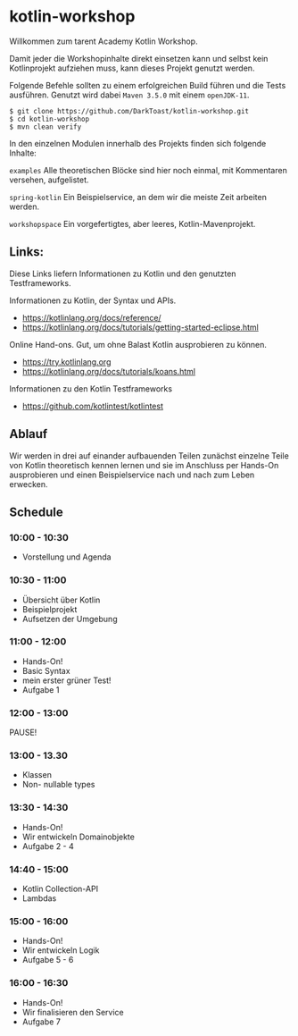 # kotlin-workshop

Willkommen zum tarent Academy Kotlin Workshop.

Damit jeder die Workshopinhalte direkt einsetzen kann und selbst kein Kotlinprojekt aufziehen muss, kann dieses Projekt genutzt werden.

Folgende Befehle sollten zu einem erfolgreichen Build führen und die Tests ausführen. Genutzt wird dabei `Maven 3.5.0` mit einem `openJDK-11`.

    $ git clone https://github.com/DarkToast/kotlin-workshop.git
    $ cd kotlin-workshop
    $ mvn clean verify

In den einzelnen Modulen innerhalb des Projekts finden sich folgende Inhalte: 

`examples` Alle theoretischen Blöcke sind hier noch einmal, mit Kommentaren versehen, aufgelistet.  

`spring-kotlin` Ein Beispielservice, an dem wir die meiste Zeit arbeiten werden. 

`workshopspace` Ein vorgefertigtes, aber leeres, Kotlin-Mavenprojekt.

## Links:

Diese Links liefern Informationen zu Kotlin und den genutzten Testframeworks.

Informationen zu Kotlin, der Syntax und APIs.  
* https://kotlinlang.org/docs/reference/
* https://kotlinlang.org/docs/tutorials/getting-started-eclipse.html

Online Hand-ons. Gut, um ohne Balast Kotlin ausprobieren zu können.
* https://try.kotlinlang.org
* https://kotlinlang.org/docs/tutorials/koans.html

Informationen zu den Kotlin Testframeworks
* https://github.com/kotlintest/kotlintest


## Ablauf

Wir werden in drei auf einander aufbauenden Teilen zunächst einzelne Teile von Kotlin theoretisch kennen lernen 
und sie im Anschluss per Hands-On ausprobieren und einen Beispielservice nach und nach zum Leben erwecken.

## Schedule
 
### 10:00 - 10:30
* Vorstellung und Agenda

### 10:30 - 11:00
* Übersicht über Kotlin
* Beispielprojekt
* Aufsetzen der Umgebung

### 11:00 - 12:00
* Hands-On! 
* Basic Syntax
* mein erster grüner Test!
* Aufgabe 1

### 12:00 - 13:00
PAUSE!

### 13:00 - 13.30
* Klassen
* Non- nullable types

### 13:30 - 14:30
* Hands-On!
* Wir entwickeln Domainobjekte
* Aufgabe 2 - 4

### 14:40 - 15:00
* Kotlin Collection-API
* Lambdas

### 15:00 - 16:00
* Hands-On!
* Wir entwickeln Logik
* Aufgabe 5 - 6

### 16:00 - 16:30
* Hands-On!
* Wir finalisieren den Service
* Aufgabe 7 
